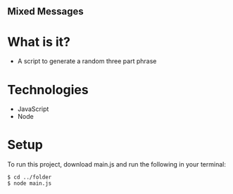 ## Mixed Messages

# What is it?
* A script to generate a random three part phrase
	
# Technologies
* JavaScript
* Node
	
# Setup
To run this project, download main.js and run the following in your terminal:

```
$ cd ../folder
$ node main.js
```
